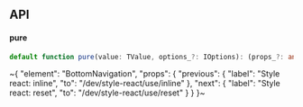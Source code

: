 

## API

#### pure

```ts
default function pure(value: TValue, options_?: IOptions): (props_?: any) => IResponse;
```


~{
  "element": "BottomNavigation",
  "props": {
    "previous": {
      "label": "Style react: inline",
      "to": "/dev/style-react/use/inline"
    },
    "next": {
      "label": "Style react: reset",
      "to": "/dev/style-react/use/reset"
    }
  }
}~

